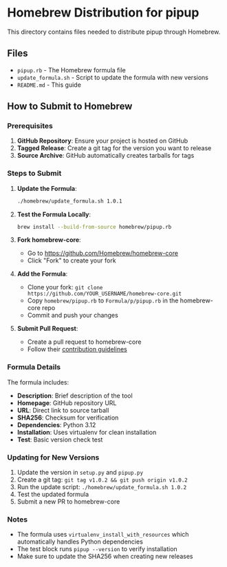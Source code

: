 # Homebrew Distribution for pipup

This directory contains files needed to distribute pipup through Homebrew.

## Files

- `pipup.rb` - The Homebrew formula file
- `update_formula.sh` - Script to update the formula with new versions
- `README.md` - This guide

## How to Submit to Homebrew

### Prerequisites

1. **GitHub Repository**: Ensure your project is hosted on GitHub
2. **Tagged Release**: Create a git tag for the version you want to release
3. **Source Archive**: GitHub automatically creates tarballs for tags

### Steps to Submit

1. **Update the Formula**:
   ```bash
   ./homebrew/update_formula.sh 1.0.1
   ```

2. **Test the Formula Locally**:
   ```bash
   brew install --build-from-source homebrew/pipup.rb
   ```

3. **Fork homebrew-core**:
   - Go to https://github.com/Homebrew/homebrew-core
   - Click "Fork" to create your fork

4. **Add the Formula**:
   - Clone your fork: `git clone https://github.com/YOUR_USERNAME/homebrew-core.git`
   - Copy `homebrew/pipup.rb` to `Formula/p/pipup.rb` in the homebrew-core repo
   - Commit and push your changes

5. **Submit Pull Request**:
   - Create a pull request to homebrew-core
   - Follow their [contribution guidelines](https://github.com/Homebrew/homebrew-core/blob/master/CONTRIBUTING.md)

### Formula Details

The formula includes:
- **Description**: Brief description of the tool
- **Homepage**: GitHub repository URL
- **URL**: Direct link to source tarball
- **SHA256**: Checksum for verification
- **Dependencies**: Python 3.12
- **Installation**: Uses virtualenv for clean installation
- **Test**: Basic version check test

### Updating for New Versions

1. Update the version in `setup.py` and `pipup.py`
2. Create a git tag: `git tag v1.0.2 && git push origin v1.0.2`
3. Run the update script: `./homebrew/update_formula.sh 1.0.2`
4. Test the updated formula
5. Submit a new PR to homebrew-core

### Notes

- The formula uses `virtualenv_install_with_resources` which automatically handles Python dependencies
- The test block runs `pipup --version` to verify installation
- Make sure to update the SHA256 when creating new releases
